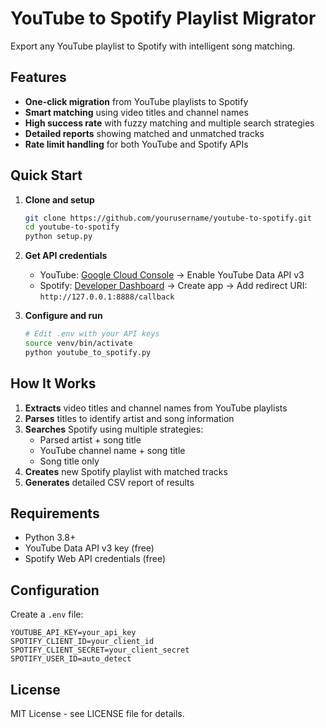 # YouTube to Spotify Playlist Migrator

Export any YouTube playlist to Spotify with intelligent song matching.

## Features

- **One-click migration** from YouTube playlists to Spotify
- **Smart matching** using video titles and channel names
- **High success rate** with fuzzy matching and multiple search strategies
- **Detailed reports** showing matched and unmatched tracks
- **Rate limit handling** for both YouTube and Spotify APIs

## Quick Start

1. **Clone and setup**
   ```bash
   git clone https://github.com/yourusername/youtube-to-spotify.git
   cd youtube-to-spotify
   python setup.py
   ```

2. **Get API credentials**
   - YouTube: [Google Cloud Console](https://console.cloud.google.com/) → Enable YouTube Data API v3
   - Spotify: [Developer Dashboard](https://developer.spotify.com/dashboard/) → Create app → Add redirect URI: `http://127.0.0.1:8888/callback`

3. **Configure and run**
   ```bash
   # Edit .env with your API keys
   source venv/bin/activate
   python youtube_to_spotify.py
   ```

## How It Works

1. **Extracts** video titles and channel names from YouTube playlists
2. **Parses** titles to identify artist and song information
3. **Searches** Spotify using multiple strategies:
   - Parsed artist + song title
   - YouTube channel name + song title
   - Song title only
4. **Creates** new Spotify playlist with matched tracks
5. **Generates** detailed CSV report of results

## Requirements

- Python 3.8+
- YouTube Data API v3 key (free)
- Spotify Web API credentials (free)

## Configuration

Create a `.env` file:
```env
YOUTUBE_API_KEY=your_api_key
SPOTIFY_CLIENT_ID=your_client_id
SPOTIFY_CLIENT_SECRET=your_client_secret
SPOTIFY_USER_ID=auto_detect
```

## License

MIT License - see LICENSE file for details.
